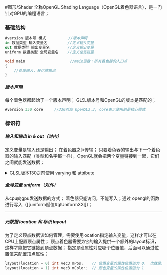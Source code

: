 #图形/Shader
全称OpenGL Shading Language（OpenGL着色器语言），是一门针对GPU的编程语言；

### 基础结构
```c#
#version 版本号 模式          //版本声明
in 数据类型 输入变量名         //定义输入变量 
out 数据类型 输出变量名        //定义输出变量 
uniform 数据类型 全局变量名    //定义全局变量 

void main                    //main函数：所有着色器的入口点 
{
	//处理输入，转化成输出 
}
```

##### 版本声明
每个着色器都起始于一个版本声明；
GLSL版本号和OpenGL的版本是匹配的；
```C#
#version 330 core     //330对应 OpenGL3.3, core表示使用的是核心模式
```

### 标识符

##### 输入和输出 in & out（对内）
定义变量是输入还是输出；
在着色器之间传输；
只要着色器的输出与下一个着色器的输入匹配（类型和名字都一样），OpenGL就会把两个变量链接到一起，它们之间就能发送数据；
<details><summary>GLSL版本130之前使用 varying 和 attribute</summary>
	<pre>
	变化 varying
	限定变量只能在Shader之间传递；
	是顶点着色器的输出，片元着色器的输入；
	需在2个着色器中同时声明，且保证类型，名称相同；
	在光栅化时，会跟着一起被光栅插值；
	</pre>
	<pre>
	属性 attribute
	只能在顶点着色器中使用；只读，且不能为array或struct；
	</pre>
</details>

##### 全局变量 uniform（对外）
从cpu向gpu发送数据的方式；
着色器只能访问，不能写入；通过 opengl的函数进行写入（[[uniform赋值#glUniformXX]]）；

***
##### 元数据 location 和 标识 layout
为了定义顶点数据该如何管理，需要使用location指定输入变量，这样才可以在CPU上配置顶点属性；
顶点着色器需要为它的输入提供一个额外的layout标识，这样才能把它链接到顶点数据；
指定顶点属性对应哪个位置值，后面可以通过位置值来配置顶点属性；
```cpp
layout(location = 0) int vec3 mPos;    // 位置变量的属性位置值为 0， 也就是设定了输入变量的位置值(location)
layout(location = 1) int vec3 mColor;  // 颜色变量的属性位置值为 1
```



